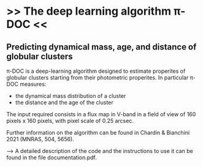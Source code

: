 # >> The deep learning algorithm π-DOC <<
## Predicting dynamical mass, age, and distance of globular clusters

π-DOC is a deep-learning algorithm designed to estimate properites of globular clusters starting from their photometric properites. In particular π-DOC measures:
- the dynamical mass distribution of a cluster
- the distance and the age of the cluster

The input required consists in a flux map in V-band in a field of view of 160 pixels x 160 pixels, with pixel scale of 0.25 arcsec.

Further information on the algorithm can be found in Chardin & Bianchini 2021 (MNRAS, 504, 5656).

--> A detailed description of the code and the instructions to use it can be found in the file documentation.pdf.
